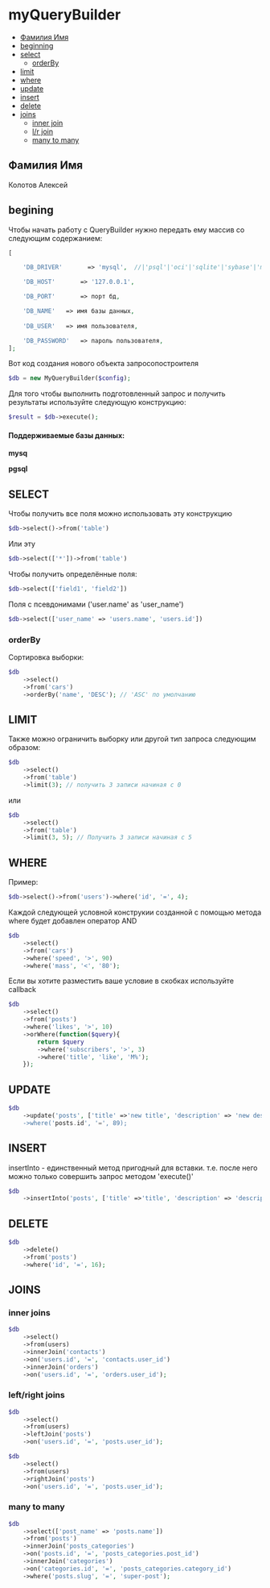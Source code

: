 # myQueryBuilder

- [Фамилия Имя](#tt)
- [beginning](#beginning)
- [select](#select)
    - [orderBy](#orderBy)
- [limit](#limit)
- [where](#where)
- [update](#update)
- [insert](#insert)
- [delete](#delete)
- [joins](#joins)
    - [inner join](#innerjoin)
    - [l/r join](#lrjoin)
    - [many to many](#mtm)


## Фамилия Имя
<a name="tt"></a> 

Колотов Алексей



## begining
<a name="beginning"></a> 

Чтобы начать работу с QueryBuilder нужно передать ему массив со следующим содержанием:


```php
[

    'DB_DRIVER'       => 'mysql',  //|'psql'|'oci'|'sqlite'|'sybase'|'mssql'|'firebird'|anotherdriver

    'DB_HOST'       => '127.0.0.1', 

    'DB_PORT'       => порт бд, 

    'DB_NAME'   => имя базы данных,
    
    'DB_USER'   => имя пользователя,

    'DB_PASSWORD'   => пароль пользователя,
];
```



Вот код создания нового объекта запросопостроителя

```php
$db = new MyQueryBuilder($config);
```


Для того чтобы выполнить подготовленный запрос и получить результаты используйте следующую конструкцию:

```php
$result = $db->execute();
```

#### Поддерживаемые базы данных:

**mysq** 

**pgsql** 



## SELECT
<a name="select"></a> 

Чтобы получить все поля можно использовать эту конструкцию
```php
$db->select()->from('table')
```


Или эту
```php
$db->select(['*'])->from('table')
```


Чтобы получить определённые поля:


```php
$db->select(['field1', 'field2'])
```


Поля с псевдонимами ('user.name' as 'user_name')


```php
$db->select(['user_name' => 'users.name', 'users.id'])
```


### orderBy
<a name="orderBy"></a> 

Сортировка выборки:

```php
$db
    ->select()
    ->from('cars')
    ->orderBy('name', 'DESC'); // 'ASC' по умолчанию
```


## LIMIT
<a name="limit"></a> 

Также можно ограничить выборку или другой тип запроса следующим образом:

```php
$db
    ->select()
    ->from('table')
    ->limit(3); // получить 3 записи начиная с 0
```

или 

```php
$db
    ->select()
    ->from('table')
    ->limit(3, 5); // Получить 3 записи начиная с 5
```

## WHERE
<a name="where"></a> 

Пример:

```php
$db->select()->from('users')->where('id', '=', 4);
```


Каждой следующей условной конструкии созданной с помощью метода where будет добавлен оператор AND

```php
$db
    ->select()
    ->from('cars')
    ->where('speed', '>', 90)
    ->where('mass', '<', '80');
```


Если вы хотите разместить ваше условие в скобках используйте callback

```php
$db
    ->select()
    ->from('posts')
    ->where('likes', '>', 10)
    ->orWhere(function($query){
        return $query
        ->where('subscribers', '>', 3)
        ->where('title', 'like', 'M%');
    });
```

## UPDATE
<a name="update"></a> 

```php
$db
    ->update('posts', ['title' =>'new title', 'description' => 'new description])
    ->where('posts.id', '=', 89);
```

## INSERT
<a name="insert"></a> 
insertInto - единственный метод пригодный для вставки. т.е. после него можно только совершить запрос методом 'execute()'


```php
$db
    ->insertInto('posts', ['title' =>'title', 'description' => 'description]);
```


## DELETE
<a name="delete"></a> 


```php
$db
    ->delete()
    ->from('posts')
    ->where('id', '=', 16);
```



## JOINS
<a name="joins"></a> 

### inner joins
<a name="innerjoin"></a> 

```php
$db
    ->select()
    ->from(users)
    ->innerJoin('contacts')
    ->on('users.id', '=', 'contacts.user_id')
    ->innerJoin('orders')
    ->on('users.id', '=', 'orders.user_id');
```


### left/right joins
<a name="lrjoin"></a> 

```php
$db
    ->select()
    ->from(users)
    ->leftJoin('posts')
    ->on('users.id', '=', 'posts.user_id');
```

```php
$db
    ->select()
    ->from(users)
    ->rightJoin('posts')
    ->on('users.id', '=', 'posts.user_id');
```      


### many to many
<a name="mtm"></a> 


```php
$db
    ->select(['post_name' => 'posts.name'])
    ->from('posts')
    ->innerJoin('posts_categories')
    ->on('posts.id', '=', 'posts_categories.post_id')
    ->innerJoin('categories')
    ->on('categories.id', '=', 'posts_categories.category_id')
    ->where('posts.slug', '=', 'super-post');
```
